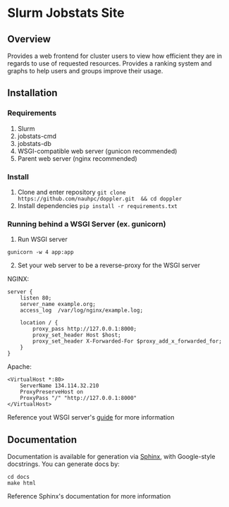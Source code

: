 # Slurm Jobstats Site

## Overview

Provides a web frontend for cluster users to view how efficient they are in regards to use of requested resources. Provides a ranking system and graphs to help users and groups improve their usage.

## Installation

### Requirements
1. Slurm
2. jobstats-cmd
3. jobstats-db
4. WSGI-compatible web server (gunicon recommended)
5. Parent web server (nginx recommended)

### Install
1. Clone and enter repository `git clone https://github.com/nauhpc/doppler.git  && cd doppler`
2. Install dependencies `pip install -r requirements.txt`

### Running behind a WSGI Server (ex. gunicorn)
1. Run WSGI server
```
gunicorn -w 4 app:app
```
2. Set your web server to be a reverse-proxy for the WSGI server


NGINX:
```
server {
    listen 80;
    server_name example.org;
    access_log  /var/log/nginx/example.log;

    location / {
        proxy_pass http://127.0.0.1:8000;
        proxy_set_header Host $host;
        proxy_set_header X-Forwarded-For $proxy_add_x_forwarded_for;
    }
}
```


Apache:
```
<VirtualHost *:80>
    ServerName 134.114.32.210
    ProxyPreserveHost on
    ProxyPass "/" "http://127.0.0.1:8000"
</VirtualHost>
```
Reference yout WSGI server's [guide](http://gunicorn.org/#quickstart) for more information


## Documentation
Documentation is available for generation via [Sphinx](http://www.sphinx-doc.org/en/master/), with Google-style docstrings. You can generate docs by:

```
cd docs
make html
```

Reference Sphinx's documentation for more information
